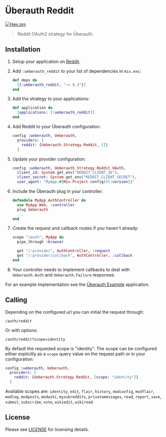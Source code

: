 # Überauth Reddit

[![Hex.pm](https://img.shields.io/hexpm/v/ueberauth_reddit.svg)](https://hex.pm/packages/ueberauth_reddit)

> Reddit OAuth2 strategy for Überauth.

## Installation

1. Setup your application on [Reddit](https://www.reddit.com/prefs/apps/).

1. Add `:ueberauth_reddit` to your list of dependencies in `mix.exs`:

    ```elixir
    def deps do
      [{:ueberauth_reddit, "~> 0.3"}]
    end
    ```

1. Add the strategy to your applications:

    ```elixir
    def application do
      [applications: [:ueberauth_reddit]]
    end
    ```

1. Add Reddit to your Überauth configuration:

    ```elixir
    config :ueberauth, Ueberauth,
      providers: [
        reddit: {Ueberauth.Strategy.Reddit, []}
      ]
    ```

1.  Update your provider configuration:

    ```elixir
    config :ueberauth, Ueberauth.Strategy.Reddit.OAuth,
      client_id: System.get_env("REDDIT_CLIENT_ID"),
      client_secret: System.get_env("REDDIT_CLIENT_SECRET"),
      user_agent: "MyApp:#{Mix.Project.config()[:version]}"
    ```

1.  Include the Überauth plug in your controller:

    ```elixir
    defmodule MyApp.AuthController do
      use MyApp.Web, :controller
      plug Ueberauth
      ...
    end
    ```

1.  Create the request and callback routes if you haven't already:

    ```elixir
    scope "/auth", MyApp do
      pipe_through :browser

      get "/:provider", AuthController, :request
      get "/:provider/callback", AuthController, :callback
    end
    ```

1. Your controller needs to implement callbacks to deal with `Ueberauth.Auth` and `Ueberauth.Failure` responses.

For an example implementation see the [Überauth Example](https://github.com/ueberauth/ueberauth_example) application.

## Calling

Depending on the configured url you can initial the request through:

    /auth/reddit

Or with options:

    /auth/reddit?scope=identity

By default the requested scope is "identity". The scope can be configured either explicitly as a `scope` query value on the request path or in your configuration:

```elixir
config :ueberauth, Ueberauth,
  providers: [
    reddit: {Ueberauth.Strategy.Reddit, [scope: "identity"]}
  ]
```

Available scopes are: `identity`, `edit`, `flair`, `history`, `modconfig`, `modflair`, `modlog`, `modposts`, `modwiki`, `mysubreddits`, `privatemessages`, `read`, `report`, `save`, `submit`, `subscribe`, `vote`, `wikiedit`, `wikiread`.

## License

Please see [LICENSE](https://github.com/schwarz/ueberauth_reddit/blob/master/LICENSE) for licensing details.
